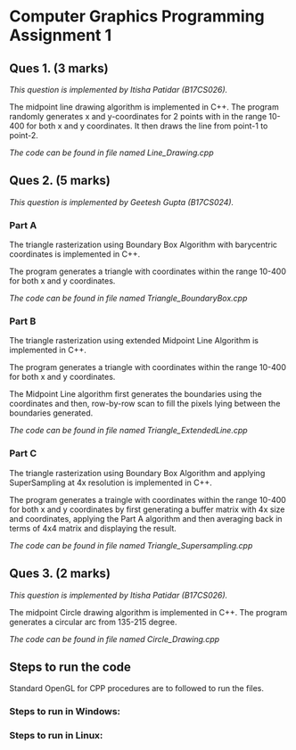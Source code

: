 # Computer Graphics Programming Assignment 1

## Ques 1. (3 marks)

_This question is implemented by Itisha Patidar (B17CS026)._

The midpoint line drawing algorithm is implemented in C++. The program randomly generates x and y-coordinates for 2 points with in the range 10-400 for both x and y coordinates. It then draws the line from point-1 to point-2.

_The code can be found in file named Line_Drawing.cpp_

## Ques 2. (5 marks)

_This question is implemented by Geetesh Gupta (B17CS024)._

### Part A

The triangle rasterization using Boundary Box Algorithm with barycentric coordinates is implemented in C++.

The program generates a triangle with coordinates within the range 10-400 for both x and y coordinates.

_The code can be found in file named Triangle_BoundaryBox.cpp_

### Part B

The triangle rasterization using extended Midpoint Line Algorithm is implemented in C++.

The program generates a triangle with coordinates within the range 10-400 for both x and y coordinates.

The Midpoint Line algorithm first generates the boundaries using the coordinates and then, row-by-row scan to fill the pixels lying between the boundaries generated.

_The code can be found in file named Triangle_ExtendedLine.cpp_

### Part C

The triangle rasterization using Boundary Box Algorithm and applying SuperSampling at 4x resolution is implemented in C++.

The program generates a traingle with coordinates within the range 10-400 for both x and y coordinates by first generating a buffer matrix with 4x size and coordinates, applying the Part A algorithm and then averaging back in terms of 4x4 matrix and displaying the result.

_The code can be found in file named Triangle_Supersampling.cpp_

## Ques 3. (2 marks)

_This question is implemented by Itisha Patidar (B17CS026)._

The midpoint Circle drawing algorithm is implemented in C++. The program generates a circular arc from 135-215 degree.

_The code can be found in file named Circle_Drawing.cpp_

## Steps to run the code

Standard OpenGL for CPP procedures are to followed to run the files.

### Steps to run in Windows:

### Steps to run in Linux:
